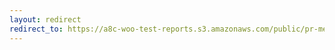 ```yaml
---
layout: redirect
redirect_to: https://a8c-woo-test-reports.s3.amazonaws.com/public/pr-merge/44412/e2e/index.html
---
```


